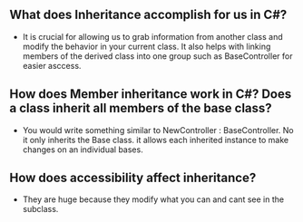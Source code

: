## What does Inheritance accomplish for us in C#?
* It is crucial for allowing us to grab information from another class and modify the behavior in your current class. It also helps with linking members of the derived class into one group such as BaseController for easier asccess.

## How does Member inheritance work in C#? Does a class inherit all members of the base class?

* You would write something similar to NewController : BaseController. No it only inherits the Base class. it allows each inherited instance to make changes on an individual bases. 
## How does accessibility affect inheritance?
*  They are huge because they modify what you can and cant see in the subclass.